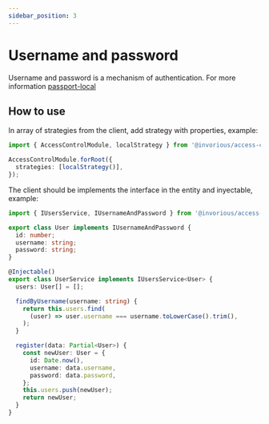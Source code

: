 ```yaml
---
sidebar_position: 3
---
```


# Username and password

Username and password is a mechanism of authentication. For more information [passport-local](https://www.passportjs.org/packages/passport-local)

## How to use

In array of strategies from the client, add strategy with properties, example:

```ts
import { AccessControlModule, localStrategy } from '@invorious/access-control';

AccessControlModule.forRoot({
  strategies: [localStrategy()],
});
```

The client should be implements the interface in the entity and inyectable, example:

```ts
import { IUsersService, IUsernameAndPassword } from '@invorious/access-control';

export class User implements IUsernameAndPassword {
  id: number;
  username: string;
  password: string;
}

@Injectable()
export class UserService implements IUsersService<User> {
  users: User[] = [];

  findByUsername(username: string) {
    return this.users.find(
      (user) => user.username === username.toLowerCase().trim(),
    );
  }

  register(data: Partial<User>) {
    const newUser: User = {
      id: Date.now(),
      username: data.username,
      password: data.password,
    };
    this.users.push(newUser);
    return newUser;
  }
}
```
